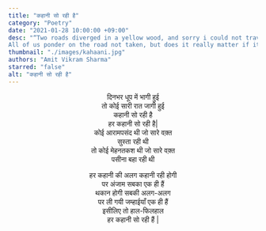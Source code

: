 ```yaml
---
title: "कहानी सो रही है"
category: "Poetry"
date: "2021-01-28 10:00:00 +09:00"
desc: "“Two roads diverged in a yellow wood, and sorry i could not travel both”
All of us ponder on the road not taken, but does it really matter if it all leads to the same?"
thumbnail: "./images/kahaani.jpg"
authors: "Amit Vikram Sharma"
starred: "false"
alt: "कहानी सो रही है"
---
```

<p style="text-align: center;align:center;">दिनभर धूप में भागी हुई <br>
तो कोई सारी रात जागी हुई <br>
कहानी सो रही है  <br>
हर कहानी सो रही है| <br>
कोई आरामपसंद थी जो सारे वक़्त <br>
सुस्ता रही थी  <br>
तो कोई मेहनतकश थी जो सारे वक़्त <br>
पसीना बहा रही थी  <br>
</p>

<p style="text-align: center;align:center;">हर कहानी की अलग कहानी रही होगी <br>
पर अंजाम सबका एक ही हैं <br>
थकान होगी सबकी अलग-अलग <br>
पर ली गयी जम्हाईयाँ एक ही हैं <br>
इसीलिए तो हाल-फिलहाल <br>
हर कहानी सो रही हैं | <br>
</p>

